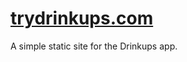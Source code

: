 [trydrinkups.com](http://trydrinkups.com)
=================

A simple static site for the Drinkups app.

